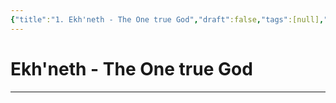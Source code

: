 ```yaml
---
{"title":"1. Ekh'neth - The One true God","draft":false,"tags":[null],"publish":true,"path":"3. Gods & Religion/2. Major Gods & Interpretations/1. The One True God/1. Ekh'neth - The One True God.md","permalink":"/3-gods-and-religion/2-major-gods-and-interpretations/1-the-one-true-god/1-ekh-neth-the-one-true-god/","PassFrontmatter":true}
---
```


# Ekh'neth - The One true God
---